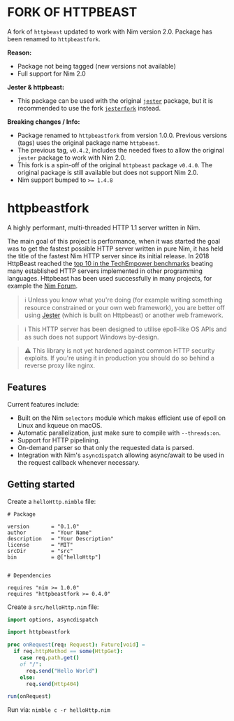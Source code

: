 # FORK OF HTTPBEAST

A fork of `httpbeast` updated to work with Nim version 2.0. Package has been renamed to `httpbeastfork`.

**Reason:**
* Package not being tagged (new versions not available)
* Full support for Nim 2.0

**Jester & httpbeast:**
* This package can be used with the original [`jester`](https://github.com/dom96/jester/tree/master) package, but it is
  recommended to use the fork [`jesterfork`](https://github.com/ThomasTJdev/jester_fork) instead.

**Breaking changes / Info:**
* Package renamed to `httpbeastfork` from version 1.0.0. Previous versions
  (tags) uses the original package name `httpbeast`.
* The previous tag, `v0.4.2`, includes the needed fixes to allow the
  original `jester` package to work with Nim 2.0.
* This fork is a spin-off of the original `httpbeast` package `v0.4.0`.
  The original package is still available but does not support Nim 2.0.
* Nim support bumped to `>= 1.4.8`

# httpbeastfork

A highly performant, multi-threaded HTTP 1.1 server written in Nim.

The main goal of this project is performance, when it was started the goal was to get the fastest possible HTTP server written in pure Nim, it has held the title of the fastest Nim HTTP server since its initial release. In 2018 HttpBeast reached the [top 10 in the TechEmpower benchmarks](https://www.techempower.com/benchmarks/#section=data-r18&hw=ph&test=json) beating many established HTTP servers implemented in other programming languages. Httpbeast has been used successfully in many projects, for example the [Nim Forum](https://forum.nim-lang.org).

> :information_source: Unless you know what you're doing (for example writing something resource constrained or your own web framework), you are better off using [Jester](https://github.com/dom96/jester) (which is built on Httpbeast) or another web framework.

> :information_source: This HTTP server has been designed to utilise epoll-like OS APIs and as such does not support Windows by-design.

> :warning: This library is not yet hardened against common HTTP security exploits. If you're using it in production you should do so behind a reverse proxy like nginx.

## Features

Current features include:

* Built on the Nim ``selectors`` module which makes efficient use of epoll on
  Linux and kqueue on macOS.
* Automatic parallelization, just make sure to compile with ``--threads:on``.
* Support for HTTP pipelining.
* On-demand parser so that only the requested data is parsed.
* Integration with Nim's ``asyncdispatch`` allowing async/await to be used in
  the request callback whenever necessary.


## Getting started

Create a `helloHttp.nimble` file:

```
# Package

version       = "0.1.0"
author        = "Your Name"
description   = "Your Description"
license       = "MIT"
srcDir        = "src"
bin           = @["helloHttp"]


# Dependencies

requires "nim >= 1.0.0"
requires "httpbeastfork >= 0.4.0"
```

Create a `src/helloHttp.nim` file:

```nim
import options, asyncdispatch

import httpbeastfork

proc onRequest(req: Request): Future[void] =
  if req.httpMethod == some(HttpGet):
    case req.path.get()
    of "/":
      req.send("Hello World")
    else:
      req.send(Http404)

run(onRequest)
```

Run via: `nimble c -r helloHttp.nim`
